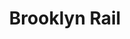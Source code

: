---
title: Brooklyn Rail
ongoing: false
years: 2022
previewImages:
  - src: BR_Feb-Critics Spreads_01.jpg
  - src: BR_Feb-Critics Spreads_02.jpg
  - src: BR_Feb-Critics Spreads_03.jpg
  - src: BR_Feb-Critics Spreads_04.jpg
  - src: BR_Feb-Critics Spreads_05.jpg
  - src: BR_Feb-Critics Spreads_06.jpg
  - src: BR_Feb-Critics Spreads_07.jpg
  - src: BR_Feb-Critics Spreads_08.jpg
  - src: BR_Feb-Critics Spreads_09.jpg
  - src: BR_Feb-Critics Spreads_10.jpg
  - src: BR_Feb-Critics Spreads_11.jpg
description: I designed the critic's page for the Feb 2022 issue of the *Brooklyn Rail*, curated by Ruth Fine. Following a rigid column structure where type and image are treated as equal objects, the layouts are outlined by a black border to signify the page as object. the border also serves as an inking pad for readers to make their own “found” prints, with the printed issue as their medium.
---